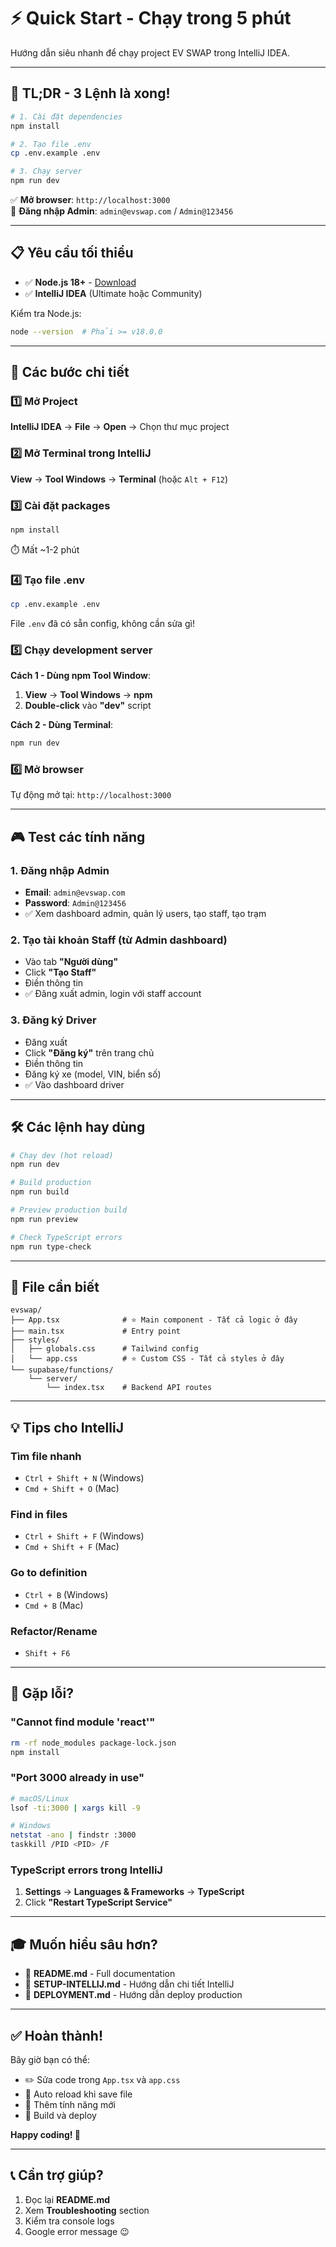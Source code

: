 # ⚡ Quick Start - Chạy trong 5 phút

Hướng dẫn siêu nhanh để chạy project EV SWAP trong IntelliJ IDEA.

---

## 🎯 TL;DR - 3 Lệnh là xong!

```bash
# 1. Cài đặt dependencies
npm install

# 2. Tạo file .env
cp .env.example .env

# 3. Chạy server
npm run dev
```

✅ **Mở browser**: `http://localhost:3000`  
🔐 **Đăng nhập Admin**: `admin@evswap.com` / `Admin@123456`

---

## 📋 Yêu cầu tối thiểu

- ✅ **Node.js 18+** - [Download](https://nodejs.org/)
- ✅ **IntelliJ IDEA** (Ultimate hoặc Community)

Kiểm tra Node.js:
```bash
node --version  # Phải >= v18.0.0
```

---

## 🚀 Các bước chi tiết

### 1️⃣ Mở Project

**IntelliJ IDEA** → **File** → **Open** → Chọn thư mục project

### 2️⃣ Mở Terminal trong IntelliJ

**View** → **Tool Windows** → **Terminal** (hoặc `Alt + F12`)

### 3️⃣ Cài đặt packages

```bash
npm install
```

⏱️ Mất ~1-2 phút

### 4️⃣ Tạo file .env

```bash
cp .env.example .env
```

File `.env` đã có sẵn config, không cần sửa gì!

### 5️⃣ Chạy development server

**Cách 1 - Dùng npm Tool Window**:
1. **View** → **Tool Windows** → **npm**
2. **Double-click** vào **"dev"** script

**Cách 2 - Dùng Terminal**:
```bash
npm run dev
```

### 6️⃣ Mở browser

Tự động mở tại: `http://localhost:3000`

---

## 🎮 Test các tính năng

### 1. Đăng nhập Admin
- **Email**: `admin@evswap.com`
- **Password**: `Admin@123456`
- ✅ Xem dashboard admin, quản lý users, tạo staff, tạo trạm

### 2. Tạo tài khoản Staff (từ Admin dashboard)
- Vào tab **"Người dùng"**
- Click **"Tạo Staff"**
- Điền thông tin
- ✅ Đăng xuất admin, login với staff account

### 3. Đăng ký Driver
- Đăng xuất
- Click **"Đăng ký"** trên trang chủ
- Điền thông tin
- Đăng ký xe (model, VIN, biển số)
- ✅ Vào dashboard driver

---

## 🛠️ Các lệnh hay dùng

```bash
# Chạy dev (hot reload)
npm run dev

# Build production
npm run build

# Preview production build
npm run preview

# Check TypeScript errors
npm run type-check
```

---

## 📁 File cần biết

```
evswap/
├── App.tsx              # ⭐ Main component - Tất cả logic ở đây
├── main.tsx             # Entry point
├── styles/
│   ├── globals.css      # Tailwind config
│   └── app.css          # ⭐ Custom CSS - Tất cả styles ở đây
└── supabase/functions/
    └── server/
        └── index.tsx    # Backend API routes
```

---

## 💡 Tips cho IntelliJ

### Tìm file nhanh
- `Ctrl + Shift + N` (Windows)
- `Cmd + Shift + O` (Mac)

### Find in files
- `Ctrl + Shift + F` (Windows)
- `Cmd + Shift + F` (Mac)

### Go to definition
- `Ctrl + B` (Windows)
- `Cmd + B` (Mac)

### Refactor/Rename
- `Shift + F6`

---

## 🐛 Gặp lỗi?

### "Cannot find module 'react'"

```bash
rm -rf node_modules package-lock.json
npm install
```

### "Port 3000 already in use"

```bash
# macOS/Linux
lsof -ti:3000 | xargs kill -9

# Windows
netstat -ano | findstr :3000
taskkill /PID <PID> /F
```

### TypeScript errors trong IntelliJ

1. **Settings** → **Languages & Frameworks** → **TypeScript**
2. Click **"Restart TypeScript Service"**

---

## 🎓 Muốn hiểu sâu hơn?

- 📖 **README.md** - Full documentation
- 🎯 **SETUP-INTELLIJ.md** - Hướng dẫn chi tiết IntelliJ
- 🚀 **DEPLOYMENT.md** - Hướng dẫn deploy production

---

## ✅ Hoàn thành!

Bây giờ bạn có thể:
- ✏️ Sửa code trong `App.tsx` và `app.css`
- 🔄 Auto reload khi save file
- 🎨 Thêm tính năng mới
- 🚀 Build và deploy

**Happy coding! 🎉**

---

## 📞 Cần trợ giúp?

1. Đọc lại **README.md**
2. Xem **Troubleshooting** section
3. Kiểm tra console logs
4. Google error message 😉
